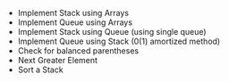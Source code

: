 - Implement Stack using Arrays
- Implement Queue using Arrays
- Implement Stack using Queue (using single queue)
- Implement Queue using Stack (0(1) amortized method)
- Check for balanced parentheses
- Next Greater Element
- Sort a Stack
